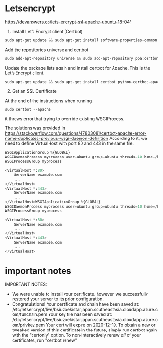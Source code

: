 # Letsencrypt
https://devanswers.co/lets-encrypt-ssl-apache-ubuntu-18-04/

1. Install Let’s Encrypt client (Certbot)
```python
sudo apt-get update && sudo apt-get install software-properties-common
```

Add the repositories universe and certbot
```python
sudo add-apt-repository universe && sudo add-apt-repository ppa:certbot/certbot
```

Update the package lists again and install certbot for Apache. This is the Let’s Encrypt client.
```python
sudo apt-get update && sudo apt-get install certbot python-certbot-apache
```

2. Get an SSL Certificate

At the end of the instructions when running
```python
sudo certbot --apache
```
it throws error that trying to override existing WSGIProcess.

The solutions was provided in https://stackoverflow.com/questions/47803081/certbot-apache-error-name-duplicates-previous-wsgi-daemon-definition
According to it, we need to define VirtualHost with port 80 and 443 in the same file.
```python
WSGIApplicationGroup %{GLOBAL}
WSGIDaemonProcess myprocess user=ubuntu group=ubuntu threads=10 home=/home/ubuntu/myapp
WSGIProcessGroup myprocess

<VirtualHost *:80>
    ServerName example.com
    ...
</VirtualHost>
<VirtualHost *:443>
    ServerName example.com
    ...
</VirtualHost>WSGIApplicationGroup %{GLOBAL}
WSGIDaemonProcess myprocess user=ubuntu group=ubuntu threads=10 home=/home/ubuntu/myapp
WSGIProcessGroup myprocess

<VirtualHost *:80>
    ServerName example.com
    ...
</VirtualHost>
<VirtualHost *:443>
    ServerName example.com
    ...
</VirtualHost>
```

# important notes
IMPORTANT NOTES:
 - We were unable to install your certificate, however, we
   successfully restored your server to its prior configuration.
 - Congratulations! Your certificate and chain have been saved at:
   /etc/letsencrypt/live/bsiuzbekistanjapan.southeastasia.cloudapp.azure.com/fullchain.pem
   Your key file has been saved at:
   /etc/letsencrypt/live/bsiuzbekistanjapan.southeastasia.cloudapp.azure.com/privkey.pem
   Your cert will expire on 2020-12-19. To obtain a new or tweaked
   version of this certificate in the future, simply run certbot again
   with the "certonly" option. To non-interactively renew *all* of
   your certificates, run "certbot renew"